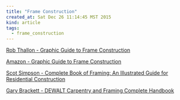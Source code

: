 ```yaml
---
title: "Frame Construction"
created_at: Sat Dec 26 11:14:45 MST 2015
kind: article
tags:
  - frame_construction
---
```


<a href="http://www.tauntonstore.com/graphic-guide-to-frame-construction-3rd-edition-rob-thallon-071226.html" target="_blank">Rob Thallon - Graphic Guide to Frame Construction</a>



<a href="http://www.amazon.com/Graphic-Guide-Frame-Construction-Revised/dp/1600850235" target="_blank">Amazon - Graphic Guide to Frame Construction</a>


<a href="http://www.amazon.com/Complete-Book-Framing-Illustrated-Construction/dp/1118113497/" target="_blank">Scot Simpson - Complete Book of Framing: An Illustrated Guide for Residential Construction</a>


<a href="http://www.amazon.com/DEWALT-Carpentry-Framing-Complete-Handbook/dp/1111136130/" target="_blank">Gary Brackett - DEWALT Carpentry and Framing Complete Handbook</a>


<!--
html boilerplate
<a href="" target="_blank"></a>
<img src="" width="400px">
-->




